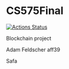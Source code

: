 # CS575Final

[![Actions Status](https://github.com/afeldscher/CS575Final/workflows/javaci/badge.svg)](https://github.com/afeldscher/CS575Final/actions)

Blockchain project

Adam Feldscher aff39

Safa 
